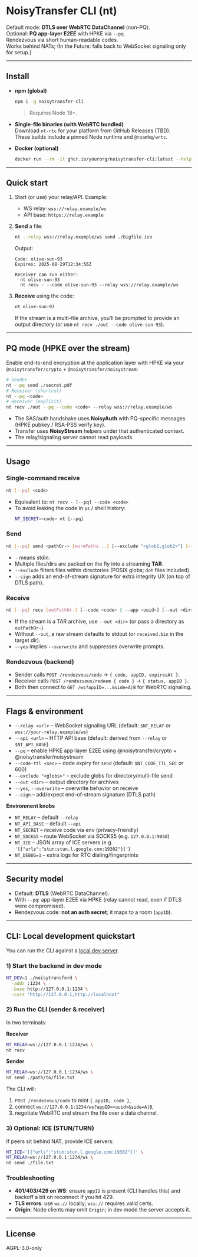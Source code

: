 # NoisyTransfer CLI (nt)

Default mode: **DTLS over WebRTC DataChannel** (non-PQ).  
Optional: **PQ app-layer E2EE** with HPKE via `--pq`.  
Rendezvous via short human-readable codes.  
Works behind NATs; (In the Future: falls back to WebSocket signaling only for setup.)

---

## Install

- **npm (global)**
  ```bash
  npm i -g noisytransfer-cli
  ```
  > Requires Node 18+.

- **Single-file binaries (with WebRTC bundled)**  
  Download `nt-rtc` for your platform from GitHub Releases (TBD).  
  These builds include a pinned Node runtime and `@roamhq/wrtc`.

- **Docker (optional)**
  ```bash
  docker run --rm -it ghcr.io/yourorg/noisytransfer-cli:latest --help
  ```

---

## Quick start

1) Start (or use) your relay/API. Example:
   - WS relay: `wss://relay.example/ws`
   - API base: `https://relay.example`

2) **Send** a file:
   ```bash
   nt --relay wss://relay.example/ws send ./bigfile.iso
   ```
   Output:
   ```
   Code: olive-sun-93
   Expires: 2025-08-29T12:34:56Z

   Receiver can run either:
     nt olive-sun-93
     nt recv - --code olive-sun-93 --relay wss://relay.example/ws
   ```

3) **Receive** using the code:
   ```bash
   nt olive-sun-93
   ```
   If the stream is a multi-file archive, you’ll be prompted to provide an output directory (or use `nt recv ./out --code olive-sun-93`).

---

## PQ mode (HPKE over the stream)

Enable end-to-end encryption at the application layer with HPKE via your `@noisytransfer/crypto` + `@noisytransfer/noisystream`:

```bash
# Sender
nt --pq send ./secret.pdf
# Receiver (shortcut)
nt --pq <code>
# Receiver (explicit)
nt recv ./out --pq --code <code> --relay wss://relay.example/ws
```

- The SAS/auth handshake uses **NoisyAuth** with PQ-specific messages (HPKE pubkey / RSA-PSS verify key).
- Transfer uses **NoisyStream** helpers under that authenticated context.
- The relay/signaling server cannot read payloads.

---

## Usage

### Single-command receive
```bash
nt [--pq] <code>
```
- Equivalent to: `nt recv - [--pq] --code <code>`
- To avoid leaking the code in `ps` / shell history:
  ```bash
  NT_SECRET=<code> nt [--pq]
  ```

### Send
```bash
nt [--pq] send <pathOr-> [morePaths...] [--exclude "<glob1,glob2>"] [--sign]
```
- `-` means stdin.
- Multiple files/dirs are packed on the fly into a streaming **TAR**.
- `--exclude` filters files within directories (POSIX globs; `dot` files included).
- `--sign` adds an end-of-stream signature for extra integrity UX (on top of DTLS path).

### Receive
```bash
nt [--pq] recv [outPathOr-] [--code <code> | --app <uuid>] [--out <dir>] [--yes|--overwrite]
```
- If the stream is a TAR archive, use `--out <dir>` (or pass a directory as `outPathOr-`).
- Without `--out`, a raw stream defaults to stdout (or `received.bin` in the target dir).
- `--yes` implies `--overwrite` and suppresses overwrite prompts.

### Rendezvous (backend)
- Sender calls `POST /rendezvous/code` → `{ code, appID, expiresAt }`.
- Receiver calls `POST /rendezvous/redeem { code }` → `{ status, appID }`.
- Both then connect to `GET /ws?appID=...&side=A|B` for WebRTC signaling.

---

## Flags & environment

- `--relay <url>` – WebSocket signaling URL (default: `$NT_RELAY` or `wss://your-relay.example/ws`)
- `--api <url>` – HTTP API base (default: derived from `--relay` or `$NT_API_BASE`)
- `--pq` – enable HPKE app-layer E2EE using @noisytransfer/crypto + @noisytransfer/noisystream
- `--code-ttl <sec>` – code expiry for `send` (default: `$NT_CODE_TTL_SEC` or 600)
- `--exclude "<globs>"` – exclude globs for directory/multi-file send
- `--out <dir>` – output directory for archives
- `--yes`, `--overwrite` – overwrite behavior on receive
- `--sign` – add/expect end-of-stream signature (DTLS path)

**Environment knobs**
- `NT_RELAY` – default `--relay`
- `NT_API_BASE` – default `--api`
- `NT_SECRET` – receive code via env (privacy-friendly)
- `NT_SOCKS5` – route WebSocket via SOCKS5 (e.g. `127.0.0.1:9050`)
- `NT_ICE` – JSON array of ICE servers (e.g. `'[{"urls":"stun:stun.l.google.com:19302"}]'`)
- `NT_DEBUG=1` – extra logs for RTC dialing/fingerprints

---

## Security model

- Default: **DTLS** (WebRTC DataChannel).
- With `--pq`: app-layer E2EE via HPKE (relay cannot read, even if DTLS were compromised).
- Rendezvous code: **not an auth secret**; it maps to a room (`appID`).

---

## CLI: Local development quickstart

You can run the CLI against a [local dev server](https://github.com/collapsinghierarchy/noisytransfer).

### 1) Start the backend in dev mode
```bash
NT_DEV=1 ./noisytransferd \
  -addr :1234 \
  -base http://127.0.0.1:1234 \
  -cors "http://127.0.0.1,http://localhost"
```

### 2) Run the CLI (sender & receiver)
In two terminals:

**Receiver**
```bash
NT_RELAY=ws://127.0.0.1:1234/ws \
nt recv
```

**Sender**
```bash
NT_RELAY=ws://127.0.0.1:1234/ws \
nt send ./path/to/file.txt
```

The CLI will:
1) `POST /rendezvous/code` to mint `{ appID, code }`,
2) connect `ws://127.0.0.1:1234/ws?appID=<uuid>&side=A|B`,
3) negotiate WebRTC and stream the file over a data channel.

### 3) Optional: ICE (STUN/TURN)
If peers sit behind NAT, provide ICE servers:
```bash
NT_ICE='[{"urls":"stun:stun.l.google.com:19302"}]' \
NT_RELAY=ws://127.0.0.1:1234/ws \
nt send ./file.txt
```

### Troubleshooting
- **401/403/429 on WS**: ensure `appID` is present (CLI handles this) and backoff a bit on reconnect if you hit 429.
- **TLS errors**: use `ws://` locally; `wss://` requires valid certs.
- **Origin**: Node clients may omit `Origin`; in dev mode the server accepts it.

---

## License

AGPL-3.0-only
